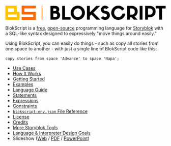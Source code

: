 ![BlokScript Logo & Text](blokscript-logo-text.png)

BlokScript is a [free](https://www.gnu.org/licenses/gpl-3.0.en.html), [open-source](https://github.com/cwses1/blokscript) programming language for [Storyblok](https://www.storyblok.com/) with a SQL-like syntax designed to expressively "move things around easily."

Using BlokScript, you can easily do things - such as copy all stories from one space to another - with just a single line of BlokScript code like this:

	copy stories from space 'Advance' to space 'Napa';

* [Use Cases](use-cases.html)
* [How It Works](how-it-works.html)
* [Getting Started](getting-started.html)
* [Examples](examples.html)
* [Language Guide](language-guide.html)
* [Statements](statements.html)
* [Expressions](expressions.html)
* [Constraints](constraints.html)
* [`blokscript-env.json` File Reference](blokscript-env-json-file-reference.html)
* [License](license.html)
* [Credits](credits.html)
* [More Storyblok Tools](more-storyblok-tools.html)
* [Language & Interpreter Design Goals](design-goals.html)
* Slideshow ([Web](slide-01.html) / [PDF](BlokScriptDeck.pdf) / [PowerPoint](BlokScriptDeck.pptx))